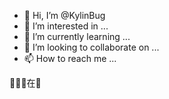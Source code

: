 - 👋 Hi, I’m @KylinBug
- 👀 I’m interested in ...
- 🌱 I’m currently learning ...
- 💞️ I’m looking to collaborate on ...
- 📫 How to reach me ...

🤷‍♂️🐉在🤞

<!---
KylinBug/KylinBug is a ✨ special ✨ repository because its `README.md` (this file) appears on your GitHub profile.
You can click the Preview link to take a look at your changes.
--->
